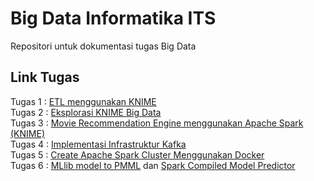 # Big Data Informatika ITS
Repositori untuk dokumentasi tugas Big Data
## Link Tugas 
Tugas 1 : [ETL menggunakan KNIME](https://github.com/bimaramadhan/bigdata-its-2020/tree/master/tugas1) <br>
Tugas 2 : [Eksplorasi KNIME Big Data](https://github.com/bimaramadhan/bigdata-its-2020/tree/master/tugas2) <br>
Tugas 3 : [Movie Recommendation Engine menggunakan Apache Spark (KNIME)](https://github.com/bimaramadhan/bigdata-its-2020/tree/master/tugas3) <br>
Tugas 4 : [Implementasi Infrastruktur Kafka](https://github.com/bimaramadhan/bigdata-its-2020/tree/master/tugas4) <br>
Tugas 5 : [Create Apache Spark Cluster Menggunakan Docker](https://github.com/bimaramadhan/bigdata-its-2020/tree/master/tugas5) <br>
Tugas 6 : [MLlib model to PMML](https://github.com/bimaramadhan/bigdata-its-2020/tree/master/tugas6/MLlib%20model%20to%20PMML) dan [Spark Compiled Model Predictor](https://github.com/bimaramadhan/bigdata-its-2020/tree/master/tugas6/Spark%20Compiled%20Model%20Predictor) <br>

